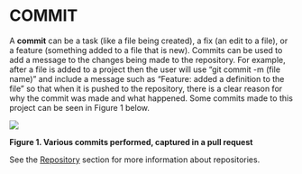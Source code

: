 # COMMIT

A  **commit** can be a task (like a file being created), a fix (an edit to a file), or a feature (something added to a file that is new). Commits can be used to add a message to the changes being made to the repository. For example, after a file is added to a project then the user will use “git commit -m (file name)” and include a message such as “Feature: added a definition to the file” so that when it is pushed to the repository, there is a clear reason for why the commit was made and what happened. Some commits made to this project can be seen in Figure 1 below.

![](/MiniProject1/images/images/GitCommands/commits.png)

**Figure 1. Various commits performed, captured in a pull request**

See the [Repository](https://github.com/Shannon-NJIT/MiniProject1/blob/master/GitCommands/Repository.md) section for more information about repositories.
